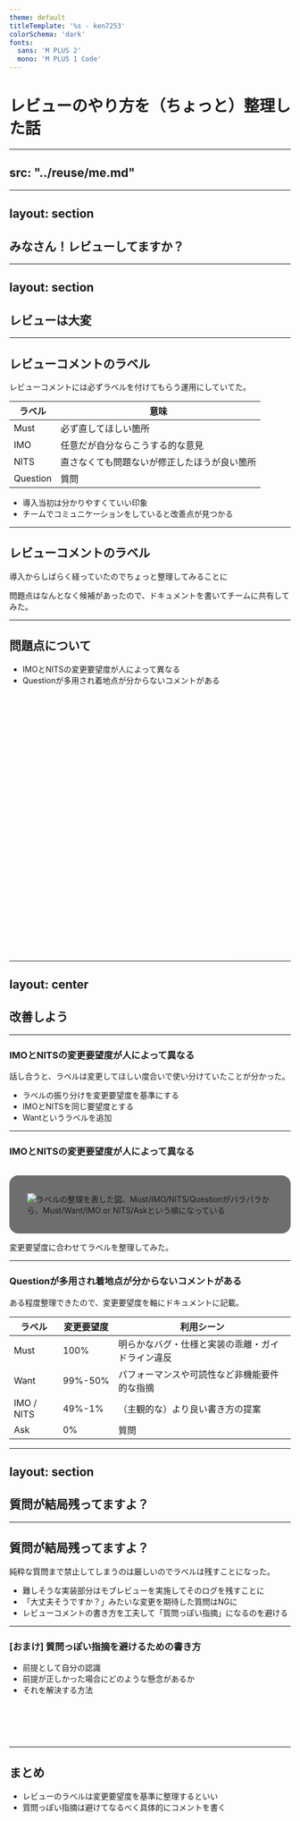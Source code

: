 ```yaml
---
theme: default
titleTemplate: '%s - ken7253'
colorSchema: 'dark'
fonts:
  sans: 'M PLUS 2'
  mono: 'M PLUS 1 Code'
---
```


# レビューのやり方を（ちょっと）整理した話

---
src: "../reuse/me.md"
---

---
layout: section
---

## みなさん！レビューしてますか？

---
layout: section
---

## レビューは大変

---

## レビューコメントのラベル

レビューコメントには必ずラベルを付けてもらう運用にしていてた。

| ラベル   | 意味                                         |
| -------- | -------------------------------------------- |
| Must     | 必ず直してほしい箇所                         |
| IMO      | 任意だが自分ならこうする的な意見             |
| NITS     | 直さなくても問題ないが修正したほうが良い箇所 |
| Question | 質問                                         |

- 導入当初は分かりやすくていい印象
- チームでコミュニケーションをしていると改善点が見つかる

---

## レビューコメントのラベル

導入からしばらく経っていたのでちょっと整理してみることに

問題点はなんとなく候補があったので、ドキュメントを書いてチームに共有してみた。

---

## 問題点について

- IMOとNITSの変更要望度が人によって異なる
- Questionが多用され着地点が分からないコメントがある

<img src="/image/review.png" width="400" style="margin: 64px 0 0 auto; mix-blend-mode: plus-lighter;" alt="人によって利用するラベルが違うことを表した図">

<!-- https://excalidraw.com/#json=3cnobLM0GllkyPjPMpGhp,vWhkxvfQSR1z7fckyMVVaA -->

---
layout: center
---

## 改善しよう

---

### IMOとNITSの変更要望度が人によって異なる

話し合うと、ラベルは変更してほしい度合いで使い分けていたことが分かった。

- ラベルの振り分けを変更要望度を基準にする
- IMOとNITSを同じ要望度とする
- Wantというラベルを追加

---

### IMOとNITSの変更要望度が人によって異なる

<img src="/image/label.png" style="background-color: rgb(51 51 51 / 70%);padding: 32px;margin-top: 16px;border-radius: 16px;" alt="ラベルの整理を表した図、Must/IMO/NITS/Questionがバラバラから、Must/Want/IMO or NITS/Askという順になっている">

<!-- https://excalidraw.com/#json=XxwxcWFp166lkW-pgMbuu,nLzak3elk7rny1Mxf_HFRQ -->

変更要望度に合わせてラベルを整理してみた。

---

### Questionが多用され着地点が分からないコメントがある

ある程度整理できたので、変更要望度を軸にドキュメントに記載。

| ラベル     | 変更要望度 | 利用シーン                                       |
| ---------- | ---------- | ------------------------------------------------ |
| Must       | 100%       | 明らかなバグ・仕様と実装の乖離・ガイドライン違反 |
| Want       | 99%-50%    | パフォーマンスや可読性など非機能要件的な指摘     |
| IMO / NITS | 49%-1%     | （主観的な）より良い書き方の提案                 |
| Ask        | 0%         | 質問                                             |

---
layout: section
---

## 質問が結局残ってますよ？

---

## 質問が結局残ってますよ？

純粋な質問まで禁止してしまうのは厳しいのでラベルは残すことになった。

- 難しそうな実装部分はモブレビューを実施してそのログを残すことに
- 「大丈夫そうですか？」みたいな変更を期待した質問はNGに
- レビューコメントの書き方を工夫して「質問っぽい指摘」になるのを避ける

---

### [おまけ] 質問っぽい指摘を避けるための書き方

- 前提として自分の認識
- 前提が正しかった場合にどのような懸念があるか
- それを解決する方法

<div style="background-color: var(--color-bg-code-block);border-radius: 8px;padding: 1rem;margin-top:32px;">
<p style="line-height:1;"></p>
</div>

---

## まとめ

- レビューのラベルは変更要望度を基準に整理するといい
- 質問っぽい指摘は避けてなるべく具体的にコメントを書く
